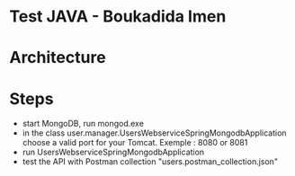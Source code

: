 # Test JAVA - Boukadida Imen

# Architecture 



# Steps
* start MongoDB, run mongod.exe
* in the class user.manager.UsersWebserviceSpringMongodbApplication choose a valid port for your Tomcat. 
Exemple : 8080 or 8081
* run UsersWebserviceSpringMongodbApplication
* test the API with Postman collection "users.postman_collection.json"


